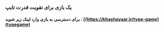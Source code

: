 ### یک بازی برای تقویت قدرت تایپ
#### برای دسترسی به بازی وارد لینک زیر شوید : [/https://khashayaar.ir/type-game](typegame)
